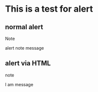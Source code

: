 # This is a test for alert

## normal alert
> [!NOTE]
> alert note message

## alert via HTML
<div class="Note">
<p>note</p>
<p> I am message</p>
</div>

